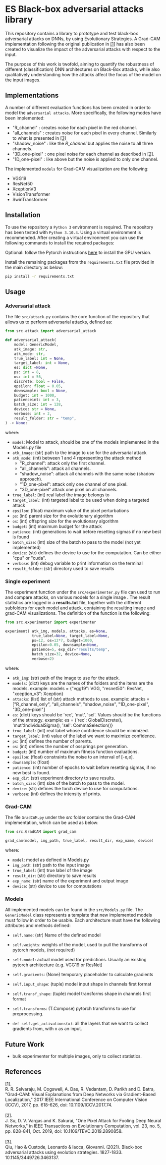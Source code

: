 # ES Black-box adversarial attacks library
This repository contains a library to prototype and test black-box adversarial attacks on DNNs, by using Evolutionary Strategies.
A Grad-CAM implementation following the original publication in <a href="#gradcam">[1]</a> has also been created to visualize the impact of the adversarial attacks with respect to the input.

The purpose of this work is twofold, aiming to quantify the robustness of different (classification) DNN architectures on Black-Box attacks, while also qualitatively understanding how the attacks affect the focus of the model on the input images.


## Implementations
A number of different evaluation functions has been created in order to model the `adversarial attacks`. More specifically, the following modes have been implemented:
- "R_channel" : creates noise for each pixel in the red channel.
- "all_channels" : creates noise for each pixel in every channel. Similarly to what is presented in <a href="tiling_es">[3]</a>
- "shadow_noise" : like the *R_channel* but applies the noise to all three channels. 
- "3D_one-pixel" : one pixel noise for each channel as described in <a href="#one_pixel_atk">[2]</a>.
- "1D_one-pixel" : like above but the noise is applied to only one channel.

The implemented `models` for Grad-CAM visualization are the following:
- VGG19
- ResNet50
- XceptionV3
- VisionTransformer
- SwinTransformer


## Installation
To use the repository a `Python 3` environment is required. The repository has been tested with `Python 3.10.4`. Using a virtual environment is recommended. After creating a virtual environment you can use the following commands to install the required packages:


Optional: follow the Pytorch instructions <a href="https://pytorch.org/">here</a> to install the GPU version.

Install the remaining packages from the `requirements.txt` file provided in the main directory as below:
```bash
pip install -r requirements.txt
```


## Usage


### Adversarial attack
The file `src/attack.py` contains the core function of the repository that allows us to perform adversarial attacks, defined as:
```python
from src.attack import adversarial_attack

def adversarial_attack( 
    model: GenericModel,
    atk_image: str,
    atk_mode: str,
    true_label: int = None,
    target_label: int = None,
    es: dict =None,
    ps: int = 8,
    os: int = 56,
    discrete: bool = False,
    epsilon: float = 0.05,
    downsample: bool = None, 
    budget: int = 1000,
    patienceint: int = 3,
    batch_size: int = 128,
    device: str = None,
    verbose: int = 2,
    result_folder: str = "temp",
) -> None:
```
where:
- `model`: Model to attack, should be one of the models implemented in the Models.py file
- `atk_image`: (str) path to the image to use for the adversarial attack
- `atk_mode`: (int) between 1 and 4 representing the attack method
    - "R_channel": attack only the first channel.
    - "all_channels": attack all channels.
    - "shadow_noise": attack all channels with the same noise (shadow approach).
    - "1D_one-pixel": attack only one channel of one pixel.
    - "3D_one-pixel" attack one pixel on all channels.
- `true_label`: (int) real label the image belongs to
- `target_label`: (int) targeted label to be used when doing a targeted attack
- `epsilon`: (float) maximum value of the pixel perturbations
- `ps`: (int) parent size for the evolutionary algorithm
- `os`: (int) offspring size for the evolutionary algorithm
- `budget`: (int) maximum budget for the attack
- `patience`: (int) generations to wait before resetting sigmas if no new best is found
- `batch_size`: (int) size of the batch to pass to the model (not yet implemented)
- `device`: (str) defines the device to use for the computation. Can be either "cpu" or "cuda". 
- `verbose`: (int) debug variable to print information on the terminal
- `result_folder`: (str) directory used to save results


### Single experiment
The experiment function under the `src/experimenter.py` file can used to run and compare attacks, on various models for a single image . The result statistics are logged in a **results.txt** file, together with the different subfolders for each model and attack, containing the resulting image and grad-CAM visualizations. The definition of the function is the following:
```python
from src.experimenter import experimenter

experiment( atk_img, models, attacks, es=None,
            true_label=None, target_label=None,
            ps=12, os=12*7, budget=1000, 
            epsilon=0.05, downsample=None,
            patience=5, exp_dir="results/temp",
            batch_size=32, device=None,
            verbose=2)
```
where:
- `atk_img`: (str) path of the image to use for the attack.
- `models`: (dict) keys are the names of the folders and the items are the models.
        example: models = {"vgg19": VGG, "resnet50": ResNet, "xception_v3": Xception}
- `attacks`: (list) list of (str) attack methods to use.
        example: attacks = ["R_channel_only", "all_channels", "shadow_noise", "1D_one-pixel", "3D_one-pixel"]
- `es`: (dict) keys should be 'rec', 'mut', 'sel'. Values should be the functions of the strategy.
        example: es = {'rec': GlobalDiscrete(), 'mut':IndividualSigma(), 'sel': CommaSelection()}
- `true_label`: (int) real label whose confidence should be minimized.
- `target_label`: (int) value of the label we want to maximize confidence.
- `ps`: (int) defines the number of parents.
- `os`: (int) defines the number of ossprings per generation.
- `budget`: (int) number of maximum fitness function evaluations.
- `epsilon`: (float) constraints the noise to an interval of [-e,e].
- `downsample`: (float)
- `patience`: (int) number of epochs to wait before resetting sigmas, if no new best is found.
- `exp_dir`: (str) experiment directory to save results.
- `batch_size`: (int) size of the batch to pass to the model.
- `device`: (str) defines the torch device to use for computations.
- `verbose`: (int) defines the intensity of prints.


### Grad-CAM
The file `GradCAM.py` under the *src* folder contains the Grad-CAM implementation, which can be used as below:
```python
from src.GradCAM import grad_cam

grad_cam(model, img_path, true_label, result_dir, exp_name, device)
```
where:
- `model`: model as defined in Models.py
- `img_path`: (str) path to the input image
- `true_label`: (int) true label of the image
- `result_dir`: (str) directory to save results
- `exp_name`: (str) name of the experiment and output image
- `device`: (str) device to use for computations


### Models
All implemented models can be found in the `src/Models.py` file. The `GenericModel` class represents a template that new implemented models must follow in order to be usable. Each architecture must have the following attributes and methods defined:
- `self.name`: (str) Name of the defined model
- `self.weights`: weights of the model, used to pull the transforms of pytorch models, (not required)
- `self.model`: actual model used for predictions. Usually an existing pytorch architecture (e.g. VGG19 or ResNet)
- `self.gradients`: (None) temporary placeholder to calculate gradients
- `self.input_shape`: (tuple) model input shape in channels first format
- `self.transf_shape`: (tuple) model transforms shape in channels first format
- `self.transforms`: (T.Compose) pytorch transforms to use for preprocessing.

- `def self.get_activations(x)`: all the layers that we want to collect gradients from, with x as an input.

## Future Work
- bulk experimenter for multiple images, only to collect statistics.


## References
<div id="gradcam">
[1].<br/>
R. R. Selvaraju, M. Cogswell, A. Das, R. Vedantam, D. Parikh and D. Batra, "Grad-CAM: Visual Explanations from Deep Networks via Gradient-Based Localization," 2017 IEEE International Conference on Computer Vision (ICCV), 2017, pp. 618-626, doi: 10.1109/ICCV.2017.74.</a>
</div>
<br/>
<div id="one_pixel_atk">
[2].<br/>
J. Su, D. V. Vargas and K. Sakurai, "One Pixel Attack for Fooling Deep Neural Networks," in IEEE Transactions on Evolutionary Computation, vol. 23, no. 5, pp. 828-841, Oct. 2019, doi: 10.1109/TEVC.2019.2890858.
</div>
<br/>
<div id="tiling_es">
[3].<br/>
Qiu, Hao & Custode, Leonardo & Iacca, Giovanni. (2021). Black-box adversarial attacks using evolution strategies. 1827-1833. 10.1145/3449726.3463137. 
</div>